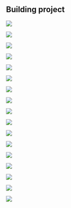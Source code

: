 ## Building project 

![](project.png)

![](project2.png)

![](project3.png)

![](project4.png)

![](project5.png)

![](project6.png)

![](project7.png)

![](project8.png)

![](project9.png)

![](project10.png)

![](project11.png)

![](project12.png)

![](project13.png)

![](project14.png)

![](project15.png)

![](project16.png)

![](project17.png)
